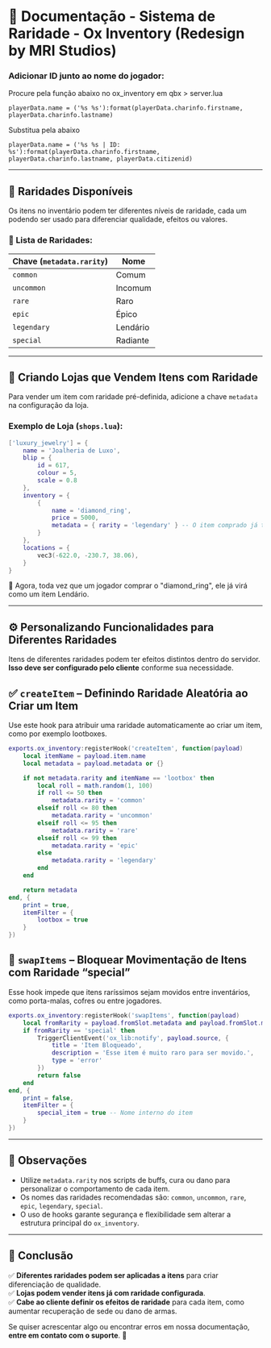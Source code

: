 # 📖 Documentação - Sistema de Raridade - Ox Inventory (Redesign by MRI Studios)

### Adicionar ID junto ao nome do jogador:
Procure pela função abaixo no ox_inventory em qbx > server.lua
```
playerData.name = ('%s %s'):format(playerData.charinfo.firstname, playerData.charinfo.lastname)
```

Substitua pela abaixo
```
playerData.name = ('%s %s | ID: %s'):format(playerData.charinfo.firstname, playerData.charinfo.lastname, playerData.citizenid)
```
---
## 🎨 Raridades Disponíveis
Os itens no inventário podem ter diferentes níveis de raridade, cada um podendo ser usado para diferenciar qualidade, efeitos ou valores.

### 🔹 Lista de Raridades:
| Chave (`metadata.rarity`) | Nome |
|------------------|------------|
| `common`        | Comum |
| `uncommon`      | Incomum |
| `rare`          | Raro |
| `epic`          | Épico |
| `legendary`     | Lendário |
| `special`       | Radiante |

---

## 🛒 Criando Lojas que Vendem Itens com Raridade
Para vender um item com raridade pré-definida, adicione a chave `metadata` na configuração da loja.

### Exemplo de Loja (`shops.lua`):
```lua
['luxury_jewelry'] = {
    name = 'Joalheria de Luxo',
    blip = {
        id = 617,
        colour = 5,
        scale = 0.8
    },
    inventory = {
        { 
            name = 'diamond_ring', 
            price = 5000,
            metadata = { rarity = 'legendary' } -- O item comprado já terá essa raridade
        }
    },
    locations = {
        vec3(-622.0, -230.7, 38.06),
    }
}
```
📌 Agora, toda vez que um jogador comprar o "diamond_ring", ele já virá como um item Lendário.


---

## ⚙️ Personalizando Funcionalidades para Diferentes Raridades
Itens de diferentes raridades podem ter efeitos distintos dentro do servidor. **Isso deve ser configurado pelo cliente** conforme sua necessidade.

## ✅ `createItem` – Definindo Raridade Aleatória ao Criar um Item

Use este hook para atribuir uma raridade automaticamente ao criar um item, como por exemplo lootboxes.

```lua
exports.ox_inventory:registerHook('createItem', function(payload)
    local itemName = payload.item.name
    local metadata = payload.metadata or {}

    if not metadata.rarity and itemName == 'lootbox' then
        local roll = math.random(1, 100)
        if roll <= 50 then
            metadata.rarity = 'common'
        elseif roll <= 80 then
            metadata.rarity = 'uncommon'
        elseif roll <= 95 then
            metadata.rarity = 'rare'
        elseif roll <= 99 then
            metadata.rarity = 'epic'
        else
            metadata.rarity = 'legendary'
        end
    end

    return metadata
end, {
    print = true,
    itemFilter = {
        lootbox = true
    }
})
```
## 🔄 `swapItems` – Bloquear Movimentação de Itens com Raridade “special”

Esse hook impede que itens raríssimos sejam movidos entre inventários, como porta-malas, cofres ou entre jogadores.

```lua
exports.ox_inventory:registerHook('swapItems', function(payload)
    local fromRarity = payload.fromSlot.metadata and payload.fromSlot.metadata.rarity
    if fromRarity == 'special' then
        TriggerClientEvent('ox_lib:notify', payload.source, {
            title = 'Item Bloqueado',
            description = 'Esse item é muito raro para ser movido.',
            type = 'error'
        })
        return false
    end
end, {
    print = false,
    itemFilter = {
        special_item = true -- Nome interno do item
    }
})
```

---

## 📌 Observações

- Utilize `metadata.rarity` nos scripts de buffs, cura ou dano para personalizar o comportamento de cada item.
- Os nomes das raridades recomendadas são: `common`, `uncommon`, `rare`, `epic`, `legendary`, `special`.
- O uso de hooks garante segurança e flexibilidade sem alterar a estrutura principal do `ox_inventory`.

---
## 📌 Conclusão
✅ **Diferentes raridades podem ser aplicadas a itens** para criar diferenciação de qualidade.  
✅ **Lojas podem vender itens já com raridade configurada**.  
✅ **Cabe ao cliente definir os efeitos de raridade** para cada item, como aumentar recuperação de sede ou dano de armas.  

Se quiser acrescentar algo ou encontrar erros em nossa documentação, **entre em contato com o suporte**. 🚀
